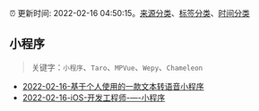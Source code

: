 :alarm_clock: 更新时间: 2022-02-16 04:50:15。[来源分类](../README.md)、[标签分类](../TAGS.md)、[时间分类](../TIMELINE.md)

## 小程序


> 关键字：`小程序`、`Taro`、`MPVue`、`Wepy`、`Chameleon`



- [2022-02-16-基于个人使用的一款文本转语音小程序](https://www.v2ex.com/t/834169) 
- [2022-02-16-iOS-开发工程师-—-小程序](https://www.v2ex.com/t/834156) 